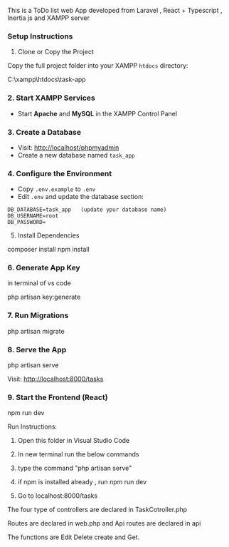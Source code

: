 This is a ToDo list web App developed from Laravel , React + Typescript , Inertia js and XAMPP server


 ### Setup Instructions

1. Clone or Copy the Project

Copy the full project folder into your XAMPP `htdocs` directory:


C:\xampp\htdocs\task-app


### 2. Start XAMPP Services

* Start **Apache** and **MySQL** in the XAMPP Control Panel

### 3. Create a Database

* Visit: [http://localhost/phpmyadmin](http://localhost/phpmyadmin)
* Create a new database named `task_app`

### 4. Configure the Environment

* Copy `.env.example` to `.env`
* Edit `.env` and update the database section:

```dotenv
DB_DATABASE=task_app   (update ypur database name)
DB_USERNAME=root
DB_PASSWORD=
```

5. Install Dependencies


composer install
npm install


### 6. Generate App Key

in terminal of vs code

php artisan key:generate


### 7. Run Migrations


php artisan migrate


### 8. Serve the App


php artisan serve


Visit: [http://localhost:8000/tasks](http://localhost:8000/tasks)

### 9. Start the Frontend (React)


npm run dev












Run Instructions:




1. Open this folder in Visual Studio Code

2. In new terminal run the below commands


3. type the command "php artisan serve"

4. if npm is installed already , run npm run dev

5. Go to localhost:8000/tasks


The four type of controllers are declared in TaskCotroller.php

Routes are declared in web.php and Api routes are declared in api


The functions are Edit Delete create and Get.





















